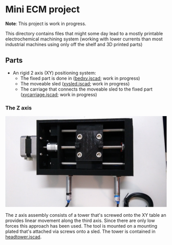 # Mini ECM project

__Note__: This project is work in progress.

This directory contains files that might some day lead to a mostly printable
electrochemical machining system (working with lower currents than most
industrial machines using only off the shelf and 3D printed parts)

## Parts

* An rigid 2 axis (XY) positioning system:
  * The fixed part is done in ([bedxy.jscad](./bedxy.jscad); work in progress)
  * The moveable sled ([xysled.jscad](./xysled.jscad); work in progress)
  * The carriage that connects the moveable sled to the fixed part ([xycarriage.jscad](./xycarriage.jscad); work in progress)

### The Z axis

![Z axis assembly including tool holder](./tower010.jpg)

The z axis assembly consists of a tower that's screwed onto the XY table an provides
linear movement along the third axis. Since there are only low forces this
approach has been used. The tool is mounted on a mounting plated that's attached
via screws onto a sled. The tower is contained in [headtower.jscad](./headtower.jscad).
